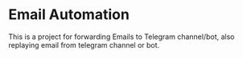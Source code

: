 # Email Automation

This is a project for forwarding Emails to Telegram channel/bot, also replaying email from telegram channel or bot.
